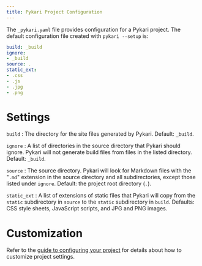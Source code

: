 ```yaml
---
title: Pykari Project Configuration
---
```


The `_pykari.yaml` file provides configuration for a Pykari project. The default configuration file created with `pykari --setup` is:

```yaml
build: _build
ignore:
- _build
source: .
static_ext:
- .css
- .js
- .jpg
- .png
```

# Settings

`build`
: The directory for the site files generated by Pykari. Default: `_build`.

`ignore`
: A list of directories in the source directory that Pykari should ignore. Pykari will not generate build files from files in the listed directory. Default: `_build`.

`source`
: The source directory. Pykari will look for Markdown files with the "`.md`" extension in the source directory and all subdirectories, except those listed under `ignore`. Default: the project root directory (`.`).

`static_ext`
: A list of extensions of static files that Pykari will copy from the `static` subdirectory in `source` to the `static` subdirectory in `build`. Defaults: CSS style sheets, JavaScript scripts, and JPG and PNG images.

# Customization

Refer to the [guide to configuring your project](../howto/howto-configure.html) for details about how to customize project settings.

